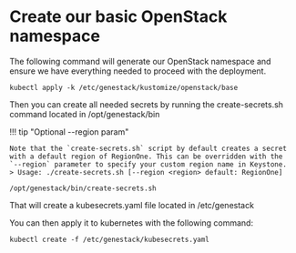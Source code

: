 # Create our basic OpenStack namespace

The following command will generate our OpenStack namespace and ensure we have everything needed to proceed with the deployment.

``` shell
kubectl apply -k /etc/genestack/kustomize/openstack/base
```

Then you can create all needed secrets by running the create-secrets.sh command located in /opt/genestack/bin

!!! tip "Optional --region param"

    Note that the `create-secrets.sh` script by default creates a secret
    with a default region of RegionOne. This can be overridden with the
    `--region` parameter to specify your custom region name in Keystone.
    > Usage: ./create-secrets.sh [--region <region> default: RegionOne]

``` shell
/opt/genestack/bin/create-secrets.sh
```

That will create a kubesecrets.yaml file located in /etc/genestack

You can then apply it to kubernetes with the following command:

``` shell
kubectl create -f /etc/genestack/kubesecrets.yaml
```
